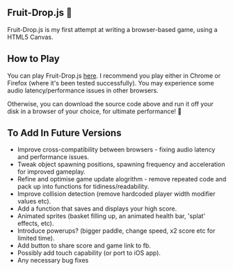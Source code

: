 ## Fruit-Drop.js 🍎

Fruit-Drop.js is my first attempt at writing a browser-based game, using a HTML5 Canvas.

## How to Play

You can play Fruit-Drop.js <a href="http://richvaughan.co.uk/pages/fruit-drop/fruit-drop.html">here</a>. I recommend you play either in Chrome or Firefox (where it's been tested successfully). You may experience some audio latency/performance issues in other browsers.

Otherwise, you can download the source code above and run it off your disk in a browser of your choice, for ultimate performance! 👊

## To Add In Future Versions
* Improve cross-compatibility between browsers - fixing audio latency and performance issues.
* Tweak object spawning positions, spawning frequency and acceleration for improved gameplay.
* Refine and optimise game update alogrithm - remove repeated code and pack up into functions for tidiness/readability.
* Improve collision detection (remove hardcoded player width modifier values etc).
* Add a function that saves and displays your high score.
* Animated sprites (basket filling up, an animated health bar, 'splat' effects, etc).
* Introduce powerups? (bigger paddle, change speed, x2 score etc for limited time).
* Add button to share score and game link to fb.
* Possibly add touch capability (or port to iOS app).
* Any necessary bug fixes
